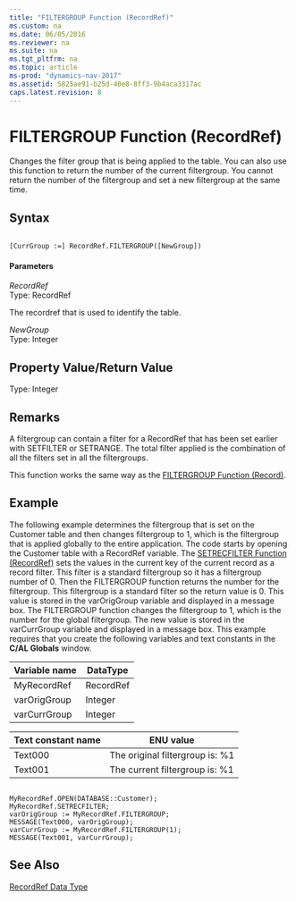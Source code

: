 ```yaml
---
title: "FILTERGROUP Function (RecordRef)"
ms.custom: na
ms.date: 06/05/2016
ms.reviewer: na
ms.suite: na
ms.tgt_pltfrm: na
ms.topic: article
ms-prod: "dynamics-nav-2017"
ms.assetid: 5825ae91-b25d-40e8-8ff3-9b4aca3317ac
caps.latest.revision: 8
---
```

# FILTERGROUP Function (RecordRef)
Changes the filter group that is being applied to the table. You can also use this function to return the number of the current filtergroup. You cannot return the number of the filtergroup and set a new filtergroup at the same time.  
  
## Syntax  
  
```  
  
[CurrGroup :=] RecordRef.FILTERGROUP([NewGroup])  
```  
  
#### Parameters  
 *RecordRef*  
 Type: RecordRef  
  
 The recordref that is used to identify the table.  
  
 *NewGroup*  
 Type: Integer  
  
## Property Value\/Return Value  
 Type: Integer  
  
## Remarks  
 A filtergroup can contain a filter for a RecordRef that has been set earlier with SETFILTER or SETRANGE. The total filter applied is the combination of all the filters set in all the filtergroups.  
  
 This function works the same way as the [FILTERGROUP Function \(Record\)](FILTERGROUP-Function--Record-.md).  
  
## Example  
 The following example determines the filtergroup that is set on the Customer table and then changes filtergroup to 1, which is the filtergroup that is applied globally to the entire application. The code starts by opening the Customer table with a RecordRef variable. The [SETRECFILTER Function \(RecordRef\)](SETRECFILTER-Function--RecordRef-.md) sets the values in the current key of the current record as a record filter. This filter is a standard filtergroup so it has a filtergroup number of 0. Then the FILTERGROUP function returns the number for the filtergroup. This filtergroup is a standard filter so the return value is 0. This value is stored in the varOrigGroup variable and displayed in a message box. The FILTERGROUP function changes the filtergroup to 1, which is the number for the global filtergroup. The new value is stored in the varCurrGroup variable and displayed in a message box. This example requires that you create the following variables and text constants in the **C\/AL Globals** window.  
  
|Variable name|DataType|  
|-------------------|--------------|  
|MyRecordRef|RecordRef|  
|varOrigGroup|Integer|  
|varCurrGroup|Integer|  
  
|Text constant name|ENU value|  
|------------------------|---------------|  
|Text000|The original filtergroup is: %1|  
|Text001|The current filtergroup is: %1|  
  
```  
  
MyRecordRef.OPEN(DATABASE::Customer);  
MyRecordRef.SETRECFILTER;  
varOrigGroup := MyRecordRef.FILTERGROUP;  
MESSAGE(Text000, varOrigGroup);  
varCurrGroup := MyRecordRef.FILTERGROUP(1);  
MESSAGE(Text001, varCurrGroup);  
```  
  
## See Also  
 [RecordRef Data Type](RecordRef-Data-Type.md)
